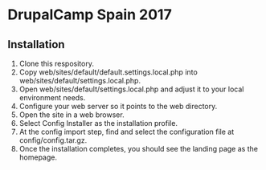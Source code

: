# DrupalCamp Spain 2017

## Installation
1. Clone this respository.
1. Copy web/sites/default/default.settings.local.php into
   web/sites/default/settings.local.php.
1. Open web/sites/default/settings.local.php and adjust it
   to your local environment needs.
1. Configure your web server so it points to the web directory.
1. Open the site in a web browser.
1. Select Config Installer as the installation profile.
1. At the config import step, find and select the configuration
   file at config/config.tar.gz.
1. Once the installation completes, you should see the landing
   page as the homepage.
